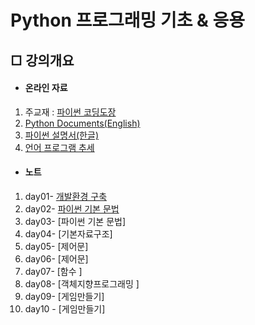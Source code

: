 # Python 프로그래밍 기초 & 응용


## □ 강의개요

- #### 온라인 자료

1. 주교재 : [파이썬 코딩도장](https://dojang.io/course/view.php?id=7)
2. [Python Documents(English)](https://docs.python.org/3/)
3. [파이썬 설명서(한글)](https://docs.python.org/ko/3.9/contents.html)
4. [언어 프로그램 추세](https://tiobe.com/tiobe-index/)

- #### 노트

1. day01- [개발환경 구축](./note/day01.md)
2. day02- [파이썬 기본 문법](./note/day02.md)
3. day03- [파이썬 기본 문법]
4. day04- [기본자료구조]
5. day05- [제어문]
6. day06- [제어문]
7. day07- [함수 ]
8. day08- [객체지향프로그래밍 ]
9. day09- [게임만들기]
10. day10 - [게임만들기]
